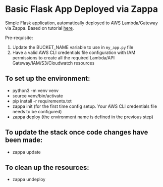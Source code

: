 # Basic Flask App Deployed via Zappa

Simple Flask application, automatically deployed to AWS Lambda/Gateway via Zappa. Based on tutorial [here](https://www.gun.io/blog/serverless-microservices-with-zappa-and-flask).

Pre-requisite:
1) Update the BUCKET_NAME variable to use in `my_app.py` file
2) Have a valid AWS CLI credentials file configuration with IAM permissions to create all the required Lambda/API Gateway/IAM/S3/Cloudwatch resources

## To set up the environment:
* python3 -m venv venv
* source venv/bin/activate
* pip install -r requirements.txt
* zappa init (for the first time config setup. Your AWS CLI credentials file needs to be configured)
* zappa deploy <environment> (the environment name is defined in the previous step)

## To update the stack once code changes have been made:
* zappa update <environment>

## To clean up the resources:
* zappa undeploy <envrionment>